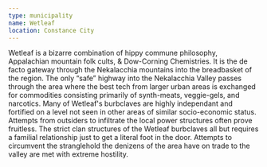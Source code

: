 ```yaml
---
type: municipality
name: Wetleaf
location: Constance City
---
```


Wetleaf is a bizarre combination of hippy commune philosophy, Appalachian mountain folk cults, & Dow-Corning Chemistries. It is the de facto gateway through the Nekalacchia mountains into the breadbasket of the region. The only “safe” highway  into the Nekalacchia Valley passes through the area where the best tech from larger urban areas is exchanged for commodities consisting primarily of synth-meats, veggie-gels, and narcotics. Many of Wetleaf's burbclaves are highly independant and fortified on a level not seen in other areas of similar socio-economic status. Attempts from outsiders to infiltrate the local power structures often prove fruitless. The strict clan structures of the Wetleaf burbclaves all but requires a familial relationship just to get a literal foot in the door. Attempts to circumvent the stranglehold the denizens of the area have on trade to the valley are met with extreme hostility.
